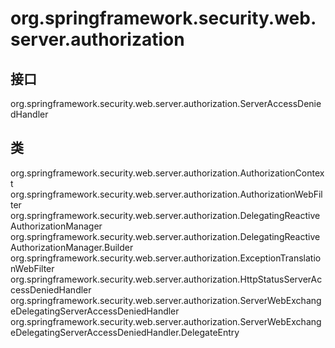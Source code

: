# org.springframework.security.web.server.authorization

## 接口

org.springframework.security.web.server.authorization.ServerAccessDeniedHandler

## 类

org.springframework.security.web.server.authorization.AuthorizationContext
org.springframework.security.web.server.authorization.AuthorizationWebFilter
org.springframework.security.web.server.authorization.DelegatingReactiveAuthorizationManager
org.springframework.security.web.server.authorization.DelegatingReactiveAuthorizationManager.Builder
org.springframework.security.web.server.authorization.ExceptionTranslationWebFilter
org.springframework.security.web.server.authorization.HttpStatusServerAccessDeniedHandler
org.springframework.security.web.server.authorization.ServerWebExchangeDelegatingServerAccessDeniedHandler
org.springframework.security.web.server.authorization.ServerWebExchangeDelegatingServerAccessDeniedHandler.DelegateEntry




